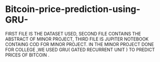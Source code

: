 # Bitcoin-price-prediction-using-GRU-
FIRST FILE IS THE DATASET USED, 
SECOND FILE CONTAINS THE ABSTRACT OF MINOR PROJECT, 
THIRD FILE IS JUPITER NOTEBOOK CONTAING COD FOR MINOR PROJECT. 
IN THE MINOR PROJECT DONE FOR COLLEGE ,WE USED GRU( GATED RECURRENT UNIT ) TO PREDICT PRICES OF BITCOIN .
